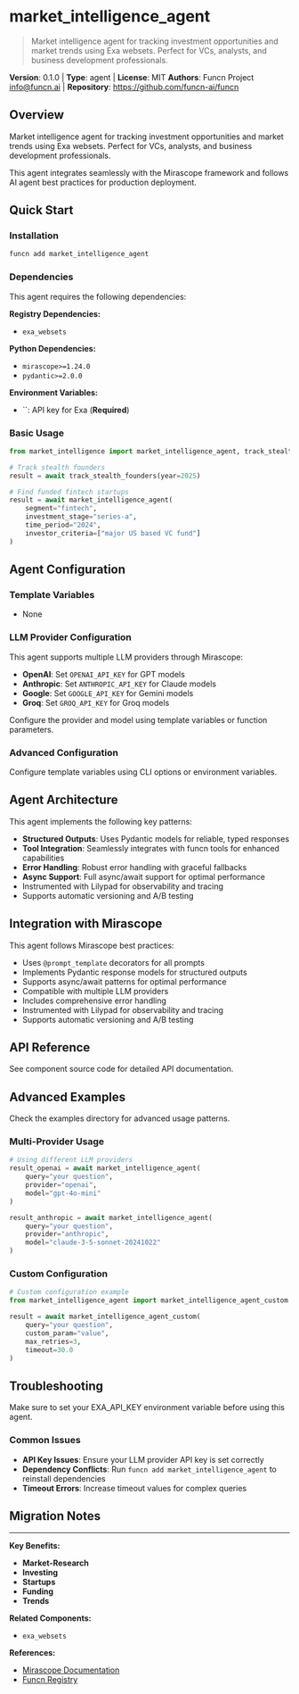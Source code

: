 # market_intelligence_agent

> Market intelligence agent for tracking investment opportunities and market trends using Exa websets. Perfect for VCs, analysts, and business development professionals.

**Version**: 0.1.0 | **Type**: agent | **License**: MIT
**Authors**: Funcn Project <info@funcn.ai> | **Repository**: https://github.com/funcn-ai/funcn

## Overview

Market intelligence agent for tracking investment opportunities and market trends using Exa websets. Perfect for VCs, analysts, and business development professionals.

This agent integrates seamlessly with the Mirascope framework and follows AI agent best practices for production deployment.

## Quick Start

### Installation

```bash
funcn add market_intelligence_agent
```

### Dependencies

This agent requires the following dependencies:

**Registry Dependencies:**

- `exa_websets`

**Python Dependencies:**

- `mirascope>=1.24.0`
- `pydantic>=2.0.0`

**Environment Variables:**

- ``: API key for Exa (**Required**)

### Basic Usage

```python
from market_intelligence import market_intelligence_agent, track_stealth_founders

# Track stealth founders
result = await track_stealth_founders(year=2025)

# Find funded fintech startups
result = await market_intelligence_agent(
    segment="fintech",
    investment_stage="series-a",
    time_period="2024",
    investor_criteria=["major US based VC fund"]
)
```

## Agent Configuration

### Template Variables

- None

### LLM Provider Configuration

This agent supports multiple LLM providers through Mirascope:

- **OpenAI**: Set `OPENAI_API_KEY` for GPT models
- **Anthropic**: Set `ANTHROPIC_API_KEY` for Claude models
- **Google**: Set `GOOGLE_API_KEY` for Gemini models
- **Groq**: Set `GROQ_API_KEY` for Groq models

Configure the provider and model using template variables or function parameters.

### Advanced Configuration

Configure template variables using CLI options or environment variables.

## Agent Architecture

This agent implements the following key patterns:

- **Structured Outputs**: Uses Pydantic models for reliable, typed responses
- **Tool Integration**: Seamlessly integrates with funcn tools for enhanced capabilities
- **Error Handling**: Robust error handling with graceful fallbacks
- **Async Support**: Full async/await support for optimal performance
- Instrumented with Lilypad for observability and tracing
- Supports automatic versioning and A/B testing

## Integration with Mirascope

This agent follows Mirascope best practices:

- Uses `@prompt_template` decorators for all prompts
- Implements Pydantic response models for structured outputs
- Supports async/await patterns for optimal performance
- Compatible with multiple LLM providers
- Includes comprehensive error handling
- Instrumented with Lilypad for observability and tracing
- Supports automatic versioning and A/B testing

## API Reference

See component source code for detailed API documentation.

## Advanced Examples

Check the examples directory for advanced usage patterns.

### Multi-Provider Usage

```python
# Using different LLM providers
result_openai = await market_intelligence_agent(
    query="your question",
    provider="openai",
    model="gpt-4o-mini"
)

result_anthropic = await market_intelligence_agent(
    query="your question",
    provider="anthropic",
    model="claude-3-5-sonnet-20241022"
)
```

### Custom Configuration

```python
# Custom configuration example
from market_intelligence_agent import market_intelligence_agent_custom

result = await market_intelligence_agent_custom(
    query="your question",
    custom_param="value",
    max_retries=3,
    timeout=30.0
)
```

## Troubleshooting

Make sure to set your EXA_API_KEY environment variable before using this agent.

### Common Issues

- **API Key Issues**: Ensure your LLM provider API key is set correctly
- **Dependency Conflicts**: Run `funcn add market_intelligence_agent` to reinstall dependencies
- **Timeout Errors**: Increase timeout values for complex queries

## Migration Notes

---

**Key Benefits:**

- **Market-Research**
- **Investing**
- **Startups**
- **Funding**
- **Trends**

**Related Components:**

- `exa_websets`

**References:**

- [Mirascope Documentation](https://mirascope.com)
- [Funcn Registry](https://github.com/funcn-ai/funcn)

